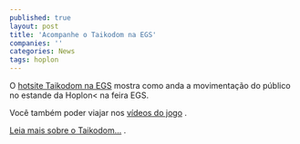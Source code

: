 ```yaml
---
published: true
layout: post
title: 'Acompanhe o Taikodom na EGS'
companies: ''
categories: News
tags: hoplon
---
```

O <a href="http://www.taikodom.com.br/hot_egs/index.jsp?pg=dia2/home" target="_blank">hotsite Taikodom na EGS</a>
 mostra como anda a movimentação do público no estande da Hoplon< na feira EGS.

Você também poder viajar nos <a href="http://www.taikodom.com.br/index.jsp?pg=gal_videos" target="_blank">vídeos do jogo</a>
.

<a href="{{ site.baseurl }}/tags/taikodom/">Leia mais sobre o Taikodom...</a>
.